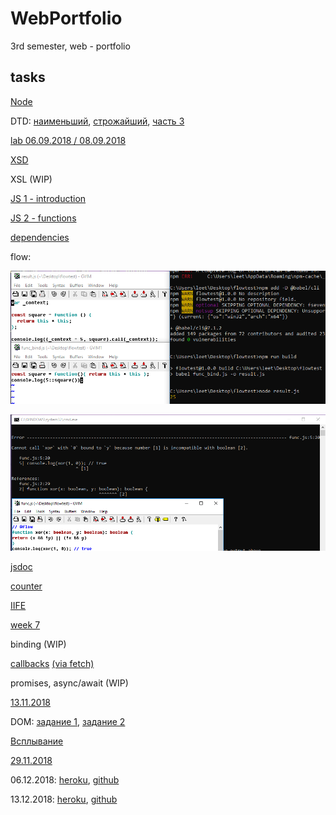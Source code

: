 # WebPortfolio
3rd semester, web - portfolio

## tasks

[Node](https://github.com/nanashinogonbee/NodeJS)

DTD: [наименьший](https://kodaktor.ru/x/unsafe_3d7b3), [строжайший](https://kodaktor.ru/x/unsafe_85449), [часть 3](https://kodaktor.ru/x/unsafe_a555b)

[lab 06.09.2018 / 08.09.2018](https://kodaktor.ru/d35adc3)

[XSD](https://kodaktor.ru/10112018_976e3)

XSL (WIP)

[JS 1 - introduction](https://kodaktor.ru/task_aeeaf)

[JS 2 - functions](https://kodaktor.ru/task_func_249ef)

[dependencies](https://github.com/nanashinogonbee/WebPortfolio/blob/master/dependencies.js)

flow:

![](https://github.com/nanashinogonbee/WebPortfolio/raw/master/flow1.png)

![](https://github.com/nanashinogonbee/WebPortfolio/raw/master/flow2.png)

[jsdoc](https://nanashinogonbee.github.io/RGBtoCSS/)

[counter](https://kodaktor.ru/2c4cefb_69228)

[IIFE](https://kodaktor.ru/16102018_01fae)

[week 7](https://kodaktor.ru/e9861dd)

binding (WIP)

[callbacks](https://kodaktor.ru/30102018_330a5)
[(via fetch)](https://kodaktor.ru/30102018_88acd)

promises, async/await (WIP)

[13.11.2018](https://kodaktor.ru/13112018_b144f)

DOM: [задание 1](https://kodaktor.ru/fc9fd22), [задание 2](https://kodaktor.ru/rates_0e36c)

[Всплывание](https://kodaktor.ru/custom_938d9)

[29.11.2018](https://kodaktor.ru/e4df47c)

06.12.2018:
[heroku](https://let-me-create-this-app.herokuapp.com/add?a=235&b=234), [github](https://github.com/nanashinogonbee/herokuTest)

13.12.2018:
[heroku](https://pug-test.herokuapp.com/users), [github](https://github.com/nanashinogonbee/pugTest)
